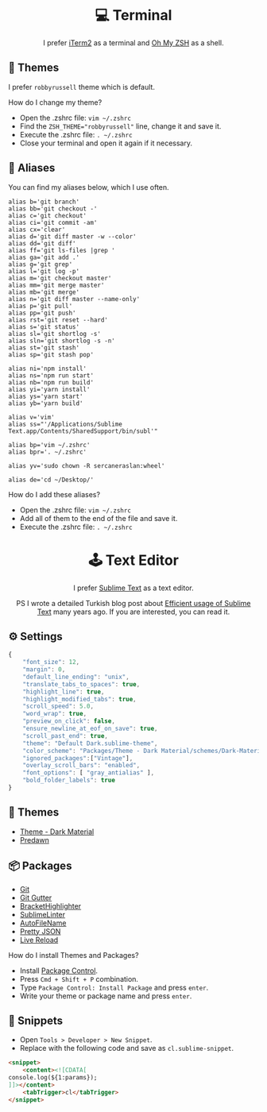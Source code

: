 <h1 align="center">💻 Terminal</h1>

<p align="center">
I prefer <a href="https://iterm2.com">iTerm2</a> as a terminal and <a href="https://github.com/ohmyzsh/ohmyzsh/wiki/Installing-ZSH">Oh My ZSH</a> as a shell.
</p>

## 🎨 Themes

I prefer `robbyrussell` theme which is default.

How do I change my theme?

* Open the .zshrc file: `vim ~/.zshrc`
* Find the `ZSH_THEME="robbyrussell"` line, change it and save it.
* Execute the .zshrc file: `. ~/.zshrc`
* Close your terminal and open it again if it necessary.

## 🫶 Aliases
You can find my aliases below, which I use often.

```
alias b='git branch'
alias bb='git checkout -'
alias c='git checkout'
alias ci='git commit -am'
alias cx='clear'
alias d='git diff master -w --color'
alias dd='git diff'
alias ff='git ls-files |grep '
alias ga='git add .'
alias g='git grep'
alias l='git log -p'
alias m='git checkout master'
alias mm='git merge master'
alias mb='git merge'
alias n='git diff master --name-only'
alias p='git pull'
alias pp='git push'
alias rst='git reset --hard'
alias s='git status'
alias sl='git shortlog -s'
alias sln='git shortlog -s -n'
alias st='git stash'
alias sp='git stash pop'

alias ni='npm install'
alias ns='npm run start'
alias nb='npm run build'
alias yi='yarn install'
alias ys='yarn start'
alias yb='yarn build'

alias v='vim'
alias ss="'/Applications/Sublime Text.app/Contents/SharedSupport/bin/subl'"

alias bp='vim ~/.zshrc'
alias bpr='. ~/.zshrc'

alias yv='sudo chown -R sercaneraslan:wheel'

alias de='cd ~/Desktop/'
```

How do I add these aliases?

* Open the .zshrc file: `vim ~/.zshrc`
* Add all of them to the end of the file and save it.
* Execute the .zshrc file: `. ~/.zshrc`

<h1 align="center">🕹️ Text Editor</h1>

<p align="center">
I prefer <a href="https://www.sublimetext.com/">Sublime Text</a> as a text editor.
</p>

<p align="center">
PS I wrote a detailed Turkish blog post about <a href="http://blog.sercaneraslan.com/sublime-texti-etkin-kullanma">Efficient usage of Sublime Text</a> many years ago. If you are interested, you can read it.
</p>

## ⚙️ Settings

```js
{
    "font_size": 12,
    "margin": 0,
    "default_line_ending": "unix",
    "translate_tabs_to_spaces": true,
    "highlight_line": true,
    "highlight_modified_tabs": true,
    "scroll_speed": 5.0,
    "word_wrap": true,
    "preview_on_click": false,
    "ensure_newline_at_eof_on_save": true,
    "scroll_past_end": true,
    "theme": "Default Dark.sublime-theme",
    "color_scheme": "Packages/Theme - Dark Material/schemes/Dark-Material.tmTheme",
    "ignored_packages":["Vintage"],
    "overlay_scroll_bars": "enabled",
    "font_options": [ "gray_antialias" ],
    "bold_folder_labels": true
}

```

## 🎨 Themes

- [Theme - Dark Material](https://packagecontrol.io/packages/Theme%20-%20Dark%20Material)
- [Predawn](https://packagecontrol.io/packages/Predawn)

## 📦 Packages

- [Git](https://packagecontrol.io/packages/Git)
- [Git Gutter](https://packagecontrol.io/packages/GitGutter)
- [BracketHighlighter](https://packagecontrol.io/packages/BracketHighlighter)
- [SublimeLinter](https://packagecontrol.io/packages/SublimeLinter)
- [AutoFileName](https://packagecontrol.io/packages/AutoFileName)
- [Pretty JSON](https://packagecontrol.io/packages/Pretty%20JSON)
- [Live Reload](https://packagecontrol.io/packages/LiveReload)

How do I install Themes and Packages?

- Install [Package Control](https://packagecontrol.io/installation).
- Press `Cmd + Shift + P` combination.
- Type `Package Control: Install Package` and press `enter`.
- Write your theme or package name and press `enter`.

## 💫 Snippets

- Open `Tools > Developer > New Snippet`.
- Replace with the following code and save as `cl.sublime-snippet`.

```html
<snippet>
    <content><![CDATA[
console.log(${1:params});
]]></content>
    <tabTrigger>cl</tabTrigger>
</snippet>
```
